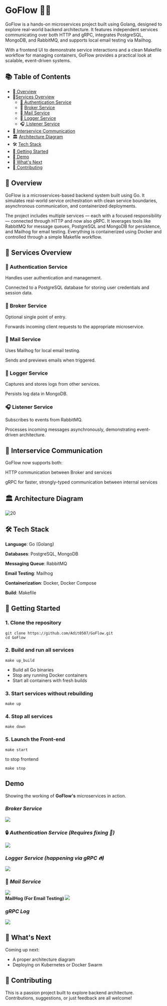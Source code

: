 # GoFlow 🐹🌀
 GoFlow is a hands-on microservices project built using Golang, designed to explore real-world backend architecture. It features independent services communicating over both HTTP and gRPC, integrates PostgreSQL, MongoDB, and RabbitMQ, and supports local email testing via Mailhog. 

With a frontend UI to demonstrate service interactions and a clean Makefile workflow for managing containers, GoFlow provides a practical look at scalable, event-driven systems.


## 📚 Table of Contents

- 🌟[ Overview](#-overview)
- 🧩[Services Overview](#-services-overview)
  - [🔐 Authentication Service](#-authentication-service)
  - 🔀 [Broker Service](#-broker-service)
  - 📧[ Mail Service](#-mail-service)
  - 📝[ Logger Service](#-logger-service)
  - 🎧[ Listener Service](#-listener-service)
- 🔌[ Interservice Communication](#-interservice-communication)
- 🏛️ [ Architecture Diagram ](#-architecture-diagram)
- 🛠️ [Tech Stack](#-tech-stack)
- 🧪[ Getting Started](#-getting-started)
- 📸[ Demo](#demo)
- 🚀[ What's Next](#-whats-next)
- 🤝[ Contributing](#-contributing)


 ## 🌟 Overview
GoFlow is a microservices-based backend system built using Go. It simulates real-world service orchestration with clean service boundaries, asynchronous communication, and containerized deployments.

The project includes multiple services — each with a focused responsibility — connected through HTTP and now also gRPC. It leverages tools like RabbitMQ for message queues, PostgreSQL and MongoDB for persistence, and Mailhog for email testing. Everything is containerized using Docker and controlled through a simple Makefile workflow.


 ## 🧩 Services Overview
 ### 🔐 Authentication Service
 Handles user authentication and management.
 
 Connected to a PostgreSQL database for storing user credentials and session data.
 
 ### 🔀 Broker Service
 Optional single point of entry.
 
 Forwards incoming client requests to the appropriate microservice.
 
 ### 📧 Mail Service
 Uses Mailhog for local email testing.
 
 Sends and previews emails when triggered.
 
 ### 📝 Logger Service
 Captures and stores logs from other services.
 
 Persists log data in MongoDB.
 
 ### 🎧 Listener Service
 Subscribes to events from RabbitMQ.
 
 Processes incoming messages asynchronously, demonstrating event-driven architecture.

## 🔌 Interservice Communication
GoFlow now supports both:

HTTP communication between Broker and services

gRPC for faster, strongly-typed communication between internal services


## 🏛️ Architecture Diagram 

 ![20](https://github.com/user-attachments/assets/1a8e6bb5-c279-49ce-b790-94caf63ed6e1)

 ## 🛠️ Tech Stack
 <b>Language</b>: Go (Golang)
 
 <b>Databases</b>: PostgreSQL, MongoDB
 
 <b>Messaging Queue</b>: RabbitMQ
 
 <b>Email Testing</b>: Mailhog
 
 <b>Containerization</b>: Docker, Docker Compose
 
 <b>Build</b>: Makefile
 
 ## 🧪 Getting Started
 
 ### 1. Clone the repository
 
 `````````
 git clone https://github.com/Adit0507/GoFlow.git
 cd GoFlow
 `````````
 ### 2. Build and run all services
 `````````
 make up_build
 `````````
 - Build all Go binaries
 - Stop any running Docker containers
 - Start all containers with fresh builds
 
 
 ### 3. Start services without rebuilding
 `````````
 make up
 `````````
 
 ### 4. Stop all services 
 `````````
 make down
 `````````
 
 ### 5. Launch the Front-end 
 `````````
 make start
 `````````
 to stop frontend
 `````````
 make stop
 `````````
 
## Demo

Showing the working of <b>GoFlow's</b> microservices in action.

###  <i>Broker Service </i>
<img src="./assets/broker-service.PNG" />

### 🔒 <i>Authentication Service (Requires fixing 🔨) </i>
<img src="./assets/auth-service.PNG" />


### <i>Logger Service (happening via gRPC 🔥) </i>
<img src="./assets/logger-service.PNG" />


### 📧 <i>Mail Service </i> 
<img src="./assets/mail-service.PNG" />

<br />
<b> MailHog (For Email Testing) </b>
<img src="./assets/mailhog.PNG" />

### <i> gRPC Log </i>
<img src="./assets/grPC-Log.PNG" />

## 🚀 What's Next
Coming up next:

- A proper architecture diagram
- Deploying on Kubernetes or Docker Swarm

## 🤝 Contributing
This is a passion project built to explore backend architecture. Contributions, suggestions, or just feedback are all welcome!
